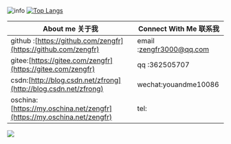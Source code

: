![info](https://github-readme-stats.vercel.app/api?username=zengfr&show_icons=true&hide=prs&hide_border=true&count_private=true&theme=default_repocard&include_all_commits=true)
[![Top Langs](https://github-readme-stats.vercel.app/api/top-langs/?username=zengfr&hide_border=true&layout=compact&text_color=151515&bg_color=fefefe)](https://github.com/zengfr)

| About me 关于我  | Connect With Me 联系我           |
| ------- | ---------------- |
| github :[https://github.com/zengfr](https://github.com/zengfr)    | email :zengfr3000@qq.com |
| gitee:[https://gitee.com/zengfr](https://gitee.com/zengfr)    | qq    :362505707 |
| csdn:[http://blog.csdn.net/zfrong](http://blog.csdn.net/zfrong)    | wechat:youandme10086 |
| oschina:[https://my.oschina.net/zengfr](https://my.oschina.net/zengfr)    | tel: |
<img src="https://visitor-badge.laobi.icu/badge?page_id=zengfr" id="counter">
<!--
**zengfr/zengfr** is a ✨ _special_ ✨ repository because its `README.md` (this file) appears on your GitHub profile.
### About me 关于我
- [https://github.com/zengfr](https://github.com/zengfr)
- [https://gitee.com/zengfr](https://gitee.com/zengfr)
- [http://blog.csdn.net/zfrong](http://blog.csdn.net/zfrong)
- [https://my.oschina.net/zengfr](https://my.oschina.net/zengfr)
### Connect With Me 联系我
- email :zengfr3000@qq.com
- qq    :362505707
- wechat:youandme10086
Here are some ideas to get you started:

- 🔭 I’m currently working on ...
- 🌱 I’m currently learning ...
- 👯 I’m looking to collaborate on ...
- 🤔 I’m looking for help with ...
- 💬 Ask me about ...
- 📫 How to reach me: ...
- 😄 Pronouns: ...
- ⚡ Fun fact: ...
-->
